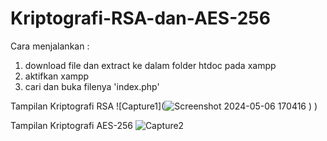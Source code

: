 # Kriptografi-RSA-dan-AES-256

Cara menjalankan :
1. download file dan extract ke dalam folder htdoc pada xampp
2. aktifkan xampp
3. cari dan buka filenya 'index.php'

Tampilan Kriptografi RSA
![Capture1](![Screenshot 2024-05-06 170416](https://github.com/resiapril/Kriptografi-Modern-227006078-ResiApriliaDamayanti/assets/152474263/af28f795-3f76-45e7-840a-56f28621b794)
)
)

Tampilan Kriptografi AES-256
![Capture2](https://user-images.githubusercontent.com/49231613/82147248-12b0c800-9881-11ea-8a03-936345799df7.png)

